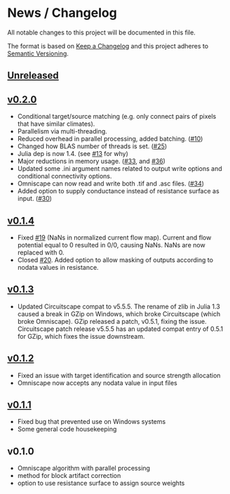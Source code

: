 # News / Changelog
All notable changes to this project will be documented in this file.

The format is based on [Keep a Changelog](http://keepachangelog.com/en/1.0.0/)
and this project adheres to [Semantic Versioning](http://semver.org/spec/v2.0.0.html).

## [Unreleased]


## [v0.2.0]
- Conditional target/source matching (e.g. only connect pairs of pixels that have similar climates).
- Parallelism via multi-threading.
- Reduced overhead in parallel processing, added batching. ([#10](https://github.com/Circuitscape/Omniscape.jl/issues/10))
- Changed how BLAS number of threads is set. ([#25](https://github.com/Circuitscape/Omniscape.jl/pull/25))
- Julia dep is now 1.4. (see [#13](https://github.com/Circuitscape/Omniscape.jl/issues/13) for why)
- Major reductions in memory usage. ([#33](https://github.com/Circuitscape/Omniscape.jl/issues/33), and [#36](https://github.com/Circuitscape/Omniscape.jl/issues/36))
- Updated some .ini argument names related to output write options and conditional connectivity options.
- Omniscape can now read and write both .tif and .asc files. ([#34](https://github.com/Circuitscape/Omniscape.jl/pull/34))
- Added option to supply conductance instead of resistance surface as input. ([#30](https://github.com/Circuitscape/Omniscape.jl/pull/30))

## [v0.1.4]
- Fixed [#19](https://github.com/Circuitscape/Omniscape.jl/issues/19) (NaNs in normalized current flow map). Current and flow potential equal to 0 resulted in 0/0, causing NaNs. NaNs are now replaced with 0.
- Closed [#20](https://github.com/Circuitscape/Omniscape.jl/issues/20). Added option to allow masking of outputs according to nodata values in resistance.

## [v0.1.3]
- Updated Circuitscape compat to v5.5.5. The rename of zlib in Julia 1.3 caused a break in GZip on Windows, which broke Circuitscape (which broke Omniscape). GZip released a patch, v0.5.1, fixing the issue. Circuitscape patch release v5.5.5 has an updated compat entry of 0.5.1 for GZip, which fixes the issue downstream.

## [v0.1.2]
- Fixed an issue with target identification and source strength allocation
- Omniscape now accepts any nodata value in input files

## [v0.1.1]
- Fixed bug that prevented use on Windows systems
- Some general code housekeeping

## v0.1.0
- Omniscape algorithm with parallel processing
- method for block artifact correction
- option to use resistance surface to assign source weights

[Unreleased]: https://github.com/circuitscape/Omniscape.jl/compare/v0.2.0...master
[v0.2.0]: https://github.com/circuitscape/Omniscape.jl/compare/v0.1.4...v0.2.0
[v0.1.4]: https://github.com/circuitscape/Omniscape.jl/compare/v0.1.3...v0.1.4
[v0.1.3]: https://github.com/circuitscape/Omniscape.jl/compare/v0.1.2...v0.1.3
[v0.1.2]: https://github.com/circuitscape/Omniscape.jl/compare/v0.1.0...v0.1.2
[v0.1.1]: https://github.com/circuitscape/Omniscape.jl/compare/v0.1.0...v0.1.1
